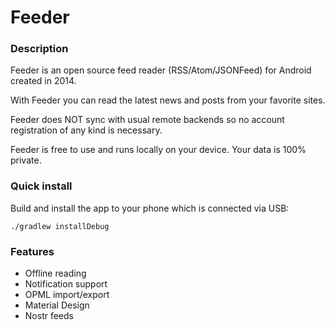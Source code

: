Feeder
======
### Description

Feeder is an open source feed reader (RSS/Atom/JSONFeed) for Android created in 2014.

With Feeder you can read the latest news and posts from your favorite sites.

Feeder does NOT sync with usual remote backends so no account registration of any kind is necessary.

Feeder is free to use and runs locally on your device. Your data is 100% private.

### Quick install

Build and install the app to your phone which is connected via USB:

    ./gradlew installDebug

### Features

* Offline reading
* Notification support
* OPML import/export
* Material Design
* Nostr feeds
